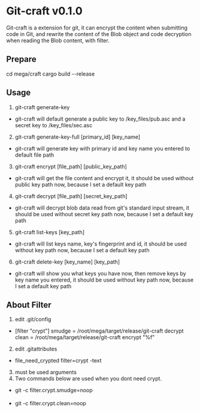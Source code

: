 # Git-craft v0.1.0

Git-craft is a extension for git, it can encrypt the content when submitting code in Git, and rewrite the content of the Blob object and code decryption when reading the Blob content, with filter.

## Prepare
 cd mega/craft
 cargo build --release

## Usage

1. git-craft generate-key
  - git-craft will default generate a public key to /key_files/pub.asc and a secret key to /key_files/sec.asc
2. git-craft generate-key-full [primary_id] [key_name]
  - git-craft will generate key with primary id and key name you entered to default file path
3. git-craft encrypt [file_path] [public_key_path]
  - git-craft will get the file content and encrypt it, it should be used without public key path now, because I set a default key path
4. git-craft decrypt [file_path] [secret_key_path]
  - git-craft will decrypt blob data read from git's standard input stream, it should be used without secret key path now, because I set a default key path
5. git-craft list-keys [key_path]
  - git-craft will list keys name, key's fingerprint and id, it should be used without key path now, because I set a default key path
6. git-craft delete-key [key_name] [key_path]
  - git-craft will show you what keys you have now, then remove keys by key name you entered, it should be used without key path now, because I set a default key path      
 


## About Filter
  
1. edit .git/config
- [filter "crypt"]
	      smudge = /root/mega/target/release/git-craft decrypt 
        clean = /root/mega/target/release/git-craft encrypt "%f"
2. edit .gitattributes
- file_need_crypted filter=crypt -text
3. must be used arguments
  1. Two commands below are used when you dont need crypt. 
   - git -c filter.crypt.smudge=noop <option>
   - git -c filter.crypt.clean=noop <option>
	
 

